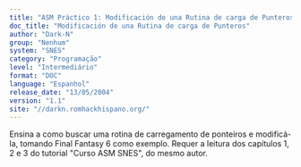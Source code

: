 ```yaml
---
title: "ASM Práctico 1: Modificación de una Rutina de carga de Punteros"
doc_title: "Modificación de una Rutina de carga de Punteros"
author: "Dark-N"
group: "Nenhum"
system: "SNES"
category: "Programação"
level: "Intermediário"
format: "DOC"
language: "Espanhol"
release_date: "13/05/2004"
version: "1.1"
site: "//darkn.romhackhispano.org/"
---
```

Ensina a como buscar uma rotina de carregamento de ponteiros e modificá-la, tomando Final Fantasy 6 como exemplo. Requer a leitura dos capítulos 1, 2 e 3 do tutorial "Curso ASM SNES", do mesmo autor.